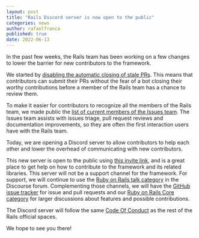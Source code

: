 ```yaml
---
layout: post
title: "Rails Discord server is now open to the public"
categories: news
author: rafaelfranca
published: true
date: 2022-06-13
---
```


In the past few weeks, the Rails team has been working on a few changes to lower the barrier for new contributors to the framework.

We started by [disabling the automatic closing of stale PRs](https://github.com/rails/rails/commit/acf48169943011834c4c885b956e29050548fa98). This means that contributors can submit their PRs without
the fear of a bot closing their worthy contributions before a member of the Rails team has a chance to review them.

To make it easier for contributors to recognize all the members of the Rails team, we made public the [list
of current members of the Issues team](https://rubyonrails.org/community). The Issues team assists with
issues triage, pull request reviews and documentation improvements, so they are often the first
interaction users have with the Rails team.

Today, we are opening a Discord server to allow contributors to help each other and lower the overhead
of communicating with new contributors.

This new server is open to the public using [this invite link](https://discord.gg/d8N68BCw49),
and is a great place to get help on how to contribute to the framework and its related libraries.
This server will not be a support channel for the framework. For support, we will
continue to use the [Ruby on Rails talk category](https://discuss.rubyonrails.org/c/rubyonrails-talk/7)
in the Discourse forum. Complementing those channels, we will have the
[GitHub issue tracker](https://github.com/rails/rails/issues) for issue and pull requests and our
[Ruby on Rails Core category](https://discuss.rubyonrails.org/c/rubyonrails-core/5) for larger
discussions about features and possible contributions.

The Discord server will follow the same [Code Of Conduct](https://rubyonrails.org/conduct) as the rest of the Rails official spaces.

We hope to see you there!

